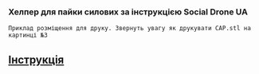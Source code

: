 ### Хелпер для пайки силових за інструкцією Social Drone UA
    
    Приклад розміщення для друку. Звернуть увагу як друкувати CAP.stl на картинці №3

## [Інструкція](https://lizard-innovation-0ff.notion.site/SDUA-78aa5b77323f42eca06a9260f028d619)
